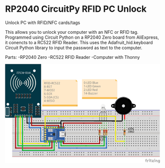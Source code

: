 # RP2040 CircuitPy RFID PC Unlock
 Unlock PC with RFID/NFC cards/tags

This allows you to unlock your computer with an NFC or RFID tag.  Programmed using Circuit Python on a RP2040 Zero board from AliExpress, it conencts to a RC522 RFID Reader.  This uses the Adafruit_hid.keyboard Circuit Python library to input the password as text to the computer.

Parts:
-RP2040 Zero
-RC522 RFID Reader
-Computer with Thonny

<picture>
 <source media="(prefers-color-scheme: dark)" srcset="https://github.com/abacon118/RP2040-CircuitPy-RFID-PC-Unlock/blob/main/Schematic/RFID_PC_RP2040Zero.jpg">
 <source media="(prefers-color-scheme: light)" srcset="https://github.com/abacon118/RP2040-CircuitPy-RFID-PC-Unlock/blob/main/Schematic/RFID_PC_RP2040Zero.jpg">
 <img alt="Schematic" src="https://github.com/abacon118/RP2040-CircuitPy-RFID-PC-Unlock/blob/main/Schematic/RFID_PC_RP2040Zero.jpg">
</picture>

